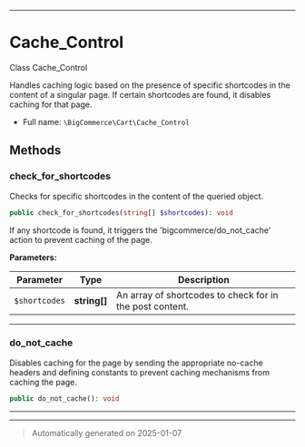 ***

# Cache_Control

Class Cache_Control

Handles caching logic based on the presence of specific shortcodes in the content of a singular page.
If certain shortcodes are found, it disables caching for that page.

* Full name: `\BigCommerce\Cart\Cache_Control`




## Methods


### check_for_shortcodes

Checks for specific shortcodes in the content of the queried object.

```php
public check_for_shortcodes(string[] $shortcodes): void
```

If any shortcode is found, it triggers the 'bigcommerce/do_not_cache' action to prevent caching of the page.






**Parameters:**

| Parameter | Type | Description |
|-----------|------|-------------|
| `$shortcodes` | **string[]** | An array of shortcodes to check for in the post content. |





***

### do_not_cache

Disables caching for the page by sending the appropriate no-cache headers
and defining constants to prevent caching mechanisms from caching the page.

```php
public do_not_cache(): void
```












***


***
> Automatically generated on 2025-01-07
